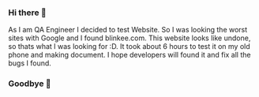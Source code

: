 ### Hi there 👋

As I am QA Engineer I decided to test Website. So I was looking the worst sites with Google and I found blinkee.com.
This website looks like undone, so thats what I was looking for :D.
It took about 6 hours to test it on my old phone and making document.
I hope developers will found it and fix all the bugs I found.

### Goodbye 👋
